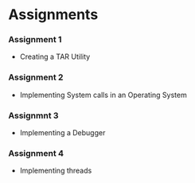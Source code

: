 # Assignments
### Assignment 1
* Creating a TAR Utility

### Assignment 2
* Implementing System calls in an Operating System

### Assignmnt 3
* Implementing a Debugger

### Assignment 4
* Implementing threads
